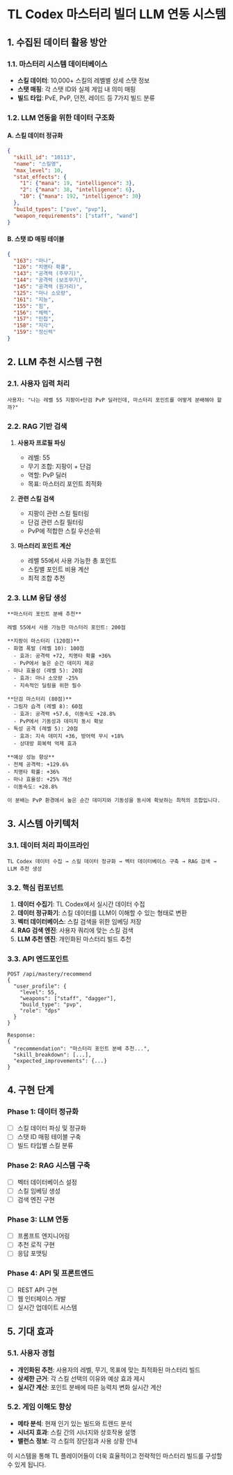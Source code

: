 # TL Codex 마스터리 빌더 LLM 연동 시스템

## 1. 수집된 데이터 활용 방안

### 1.1. 마스터리 시스템 데이터베이스
- **스킬 데이터**: 10,000+ 스킬의 레벨별 상세 스탯 정보
- **스탯 매핑**: 각 스탯 ID와 실제 게임 내 의미 매핑
- **빌드 타입**: PvE, PvP, 던전, 레이드 등 7가지 빌드 분류

### 1.2. LLM 연동을 위한 데이터 구조화

#### A. 스킬 데이터 정규화
```json
{
  "skill_id": "10113",
  "name": "스킬명",
  "max_level": 10,
  "stat_effects": {
    "1": {"mana": 19, "intelligence": 3},
    "2": {"mana": 38, "intelligence": 6},
    "10": {"mana": 192, "intelligence": 30}
  },
  "build_types": ["pve", "pvp"],
  "weapon_requirements": ["staff", "wand"]
}
```

#### B. 스탯 ID 매핑 테이블
```json
{
  "163": "마나",
  "126": "치명타 확률", 
  "143": "공격력 (주무기)",
  "144": "공격력 (보조무기)",
  "145": "공격력 (원거리)",
  "125": "마나 소모량",
  "161": "지능",
  "155": "힘",
  "156": "체력",
  "157": "민첩",
  "158": "지각",
  "159": "정신력"
}
```

## 2. LLM 추천 시스템 구현

### 2.1. 사용자 입력 처리
```
사용자: "나는 레벨 55 지팡이+단검 PvP 딜러인데, 마스터리 포인트를 어떻게 분배해야 할까?"
```

### 2.2. RAG 기반 검색
1. **사용자 프로필 파싱**
   - 레벨: 55
   - 무기 조합: 지팡이 + 단검
   - 역할: PvP 딜러
   - 목표: 마스터리 포인트 최적화

2. **관련 스킬 검색**
   - 지팡이 관련 스킬 필터링
   - 단검 관련 스킬 필터링
   - PvP에 적합한 스킬 우선순위

3. **마스터리 포인트 계산**
   - 레벨 55에서 사용 가능한 총 포인트
   - 스킬별 포인트 비용 계산
   - 최적 조합 추천

### 2.3. LLM 응답 생성
```
**마스터리 포인트 분배 추천**

레벨 55에서 사용 가능한 마스터리 포인트: 200점

**지팡이 마스터리 (120점)**
- 화염 폭발 (레벨 10): 100점
  - 효과: 공격력 +72, 치명타 확률 +36%
  - PvP에서 높은 순간 데미지 제공
- 마나 효율성 (레벨 5): 20점
  - 효과: 마나 소모량 -25%
  - 지속적인 딜링을 위한 필수

**단검 마스터리 (80점)**
- 그림자 습격 (레벨 8): 60점
  - 효과: 공격력 +57.6, 이동속도 +28.8%
  - PvP에서 기동성과 데미지 동시 확보
- 독성 공격 (레벨 5): 20점
  - 효과: 지속 데미지 +36, 방어력 무시 +18%
  - 상대방 회복력 억제 효과

**예상 성능 향상**
- 전체 공격력: +129.6%
- 치명타 확률: +36%
- 마나 효율성: +25% 개선
- 이동속도: +28.8%

이 분배는 PvP 환경에서 높은 순간 데미지와 기동성을 동시에 확보하는 최적의 조합입니다.
```

## 3. 시스템 아키텍처

### 3.1. 데이터 처리 파이프라인
```
TL Codex 데이터 수집 → 스킬 데이터 정규화 → 벡터 데이터베이스 구축 → RAG 검색 → LLM 추천 생성
```

### 3.2. 핵심 컴포넌트
1. **데이터 수집기**: TL Codex에서 실시간 데이터 수집
2. **데이터 정규화기**: 스킬 데이터를 LLM이 이해할 수 있는 형태로 변환
3. **벡터 데이터베이스**: 스킬 검색을 위한 임베딩 저장
4. **RAG 검색 엔진**: 사용자 쿼리에 맞는 스킬 검색
5. **LLM 추천 엔진**: 개인화된 마스터리 빌드 추천

### 3.3. API 엔드포인트
```
POST /api/mastery/recommend
{
  "user_profile": {
    "level": 55,
    "weapons": ["staff", "dagger"],
    "build_type": "pvp",
    "role": "dps"
  }
}

Response:
{
  "recommendation": "마스터리 포인트 분배 추천...",
  "skill_breakdown": [...],
  "expected_improvements": {...}
}
```

## 4. 구현 단계

### Phase 1: 데이터 정규화
- [ ] 스킬 데이터 파싱 및 정규화
- [ ] 스탯 ID 매핑 테이블 구축
- [ ] 빌드 타입별 스킬 분류

### Phase 2: RAG 시스템 구축
- [ ] 벡터 데이터베이스 설정
- [ ] 스킬 임베딩 생성
- [ ] 검색 엔진 구현

### Phase 3: LLM 연동
- [ ] 프롬프트 엔지니어링
- [ ] 추천 로직 구현
- [ ] 응답 포맷팅

### Phase 4: API 및 프론트엔드
- [ ] REST API 구현
- [ ] 웹 인터페이스 개발
- [ ] 실시간 업데이트 시스템

## 5. 기대 효과

### 5.1. 사용자 경험
- **개인화된 추천**: 사용자의 레벨, 무기, 목표에 맞는 최적화된 마스터리 빌드
- **상세한 근거**: 각 스킬 선택의 이유와 예상 효과 제시
- **실시간 계산**: 포인트 분배에 따른 능력치 변화 실시간 계산

### 5.2. 게임 이해도 향상
- **메타 분석**: 현재 인기 있는 빌드와 트렌드 분석
- **시너지 효과**: 스킬 간의 시너지와 상호작용 설명
- **밸런스 정보**: 각 스킬의 장단점과 사용 상황 안내

이 시스템을 통해 TL 플레이어들이 더욱 효율적이고 전략적인 마스터리 빌드를 구성할 수 있게 됩니다.
